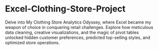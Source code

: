 # Excel-Clothing-Store-Project
Delve into My Clothing Store Analytics Odyssey, where Excel became my weapon of choice in conquering retail challenges. Explore how meticulous data cleaning, creative visualizations, and the magic of pivot tables unlocked hidden customer preferences, predicted top-selling styles, and optimized store operations.
